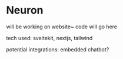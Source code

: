 # Neuron

will be working on website~ code will go here

tech used: sveltekit, nextjs, tailwind

potential integrations: embedded chatbot? 
